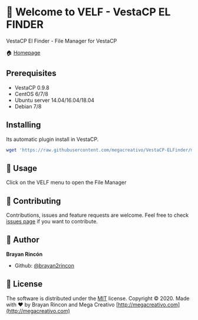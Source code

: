 # 👋 Welcome to VELF - VestaCP EL FINDER

VestaCP El Finder - File Manager for VestaCP

🏠 [Homepage](https://github.com/megacreativo/VestaCP-ELFinder)

## Prerequisites
- VestaCP 0.9.8
- CentOS 6/7/8
- Ubuntu server 14.04/16.04/18.04
- Debian 7/8

## Installing

Its automatic plugin install in VestaCP.

```sh
wget 'https://raw.githubusercontent.com/megacreativo/VestaCP-ELFinder/master/velf-install.sh' && sh velf-install.sh
```

## 🚀 Usage

Click on the VELF menu to open the File Manager

## 🤝 Contributing

Contributions, issues and feature requests are welcome.
Feel free to check [issues page](https://github.com/megacreativo/VestaCP-ELFinder/issues) if you want to contribute.

## 👤 Author

**Brayan Rincón**
- Github: [@brayan2rincon](https://github.com/brayan2rincon)

## 📝 License
The software is distributed under the [MIT](https://github.com/megacreativo/VestaCP-ELFinder/blob/master/LICENSE) license.
Copyright © 2020. Made with ❤️ by Brayan Rincon and Mega Creativo [http://megacreativo.com](http://megacreativo.com)